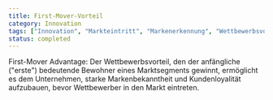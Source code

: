 ```yaml
---
title: First-Mover-Vorteil
category: Innovation
tags: ["Innovation", "Markteintritt", "Markenerkennung", "Wettbewerbsvorteil"]
status: completed
---
```

First-Mover Advantage: Der Wettbewerbsvorteil, den der anfängliche ("erste") bedeutende Bewohner eines Marktsegments gewinnt, ermöglicht es dem Unternehmen, starke Markenbekanntheit und Kundenloyalität aufzubauen, bevor Wettbewerber in den Markt eintreten.